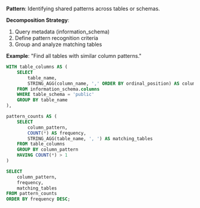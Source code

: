 **Pattern**: Identifying shared patterns across tables or schemas.

**Decomposition Strategy**:

1. Query metadata (information_schema)
2. Define pattern recognition criteria
3. Group and analyze matching tables

**Example**: "Find all tables with similar column patterns."

```SQL
WITH table_columns AS (
    SELECT
        table_name,
        STRING_AGG(column_name, ',' ORDER BY ordinal_position) AS column_pattern
    FROM information_schema.columns
    WHERE table_schema = 'public'
    GROUP BY table_name
),

pattern_counts AS (
    SELECT
        column_pattern,
        COUNT(*) AS frequency,
        STRING_AGG(table_name, ', ') AS matching_tables
    FROM table_columns
    GROUP BY column_pattern
    HAVING COUNT(*) > 1
)

SELECT
    column_pattern,
    frequency,
    matching_tables
FROM pattern_counts
ORDER BY frequency DESC;
```
